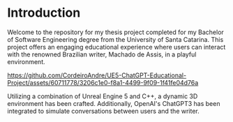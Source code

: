 # Introduction 
Welcome to the repository for my thesis project completed for my Bachelor of Software Engineering degree from the University of Santa Catarina.
This project offers an engaging educational experience where users can interact with the renowned Brazilian writer, Machado de Assis, in a playful environment.

https://github.com/CordeiroAndre/UE5-ChatGPT-Educational-Project/assets/60711778/3206c1e0-f8a1-4499-9f09-1f41fe04d76a

Utilizing a combination of Unreal Engine 5 and C++, a dynamic 3D environment has been crafted. Additionally, OpenAI's ChatGPT3 has been integrated to simulate conversations between users and the writer.








